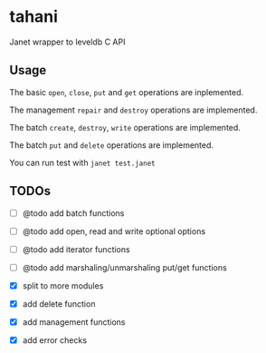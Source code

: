 # tahani

Janet wrapper to leveldb C API

## Usage

The basic `open`, `close`, `put` and `get` operations are inplemented. 

The management `repair` and `destroy` operations are implemented.

The batch `create`, `destroy`, `write` operations are implemented.

The batch `put` and `delete` operations are implemented.


You can run test with `janet test.janet`

## TODOs

- [ ] @todo add batch functions
- [ ] @todo add open, read and write optional options
- [ ] @todo add iterator functions
- [ ] @todo add marshaling/unmarshaling put/get functions
- [x] split to more modules
- [x] add delete function
- [x] add management functions
- [x] add error checks

